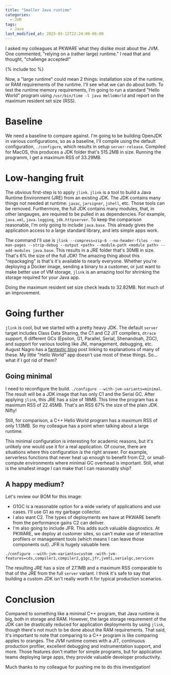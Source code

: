 ```yaml
---
title: "Smaller Java runtime"
categories:
  - JVM
tags:
  - Java
last_modified_at: 2023-03-12T22:24:00-06:00
---
```


I asked my colleagues at PKWARE what they dislike most about the JVM. One commented, "relying on a (rather large) runtime." I read that and thought, "challenge accepted!"

{% include toc %}

Now, a "large runtime" could mean 2 things: installation size of the runtime, or RAM requirements of the runtime. I'll see what we can do about both. To test the runtime memory requirements, I'm going to run a standard "Hello World" program using `/usr/bin/time -l java HelloWorld` and report on the maximum resident set size (RSS).

# Baseline
We need a baseline to compare against. I'm going to be building OpenJDK in various configurations, so as a baseline, I'll compile using the default configuration, `./configure`, which results in setup `server-release`. Compiled for MacOS, this produces a JDK folder that's 515.2MB in size. Running the programm, I get a maximum RSS of 33.29MB.

# Low-hanging fruit
The obvious first-step is to apply `jlink`. `jlink` is a tool to build a Java Runtime Environment (JRE) from an existing JDK. The JDK contains many things not needed at runtime: `javac`, `jarsigner`, `jshell`, etc. Those tools can be removed. Furthermore, the full JDK contains many modules, that, in other langauges, are required to be pulled in as dependencies. For example, `java.xml`, `java.logging`, `jdk.httpserver`. To keep the comparison reasonable, I'm only going to include `java.base`. This already gives the application access to a large standard library, and lets simple apps work.

The command I'll use is `jlink --compress=zip-6 --no-header-files --no-man-pages --strip-debug --output <path> --module-path <module path> --add-modules java.base`. This results in a JRE folder that's 30MB in size. That's 6% the size of the full JDK! The amazing thing about this "repackaging" is that's it's available to nearly everyone. Whether you're deploying a Docker image, sending a binary to a customer, or just want to make better use of VM storage, `jlink` is an amazing tool for shrinking the storage required for your Java app.

Doing the maximum resident set size check leads to 32.82MB. Not much of an improvement.

# Going further
 `jlink` is cool, but we started with a pretty heavy JDK. The default `server` target includes Class Data Sharing, the C1 and C2 JIT compilers, `dtrace` support, 6 different GCs (Epsilon, G1, Parallel, Serial, Shenandoah, ZGC), and support for various tooling like JNI, management, debugging, etc. August Nagro has a [fantastic blog](https://august.nagro.us/small-java.html) post linking to explanations of many of these. My little "Hello World" app doesn't use most of these things. So... what if I got rid of them?

## Going minimal
I need to reconfigure the build. `./configure --with-jvm-variants=minimal`. The result will be a JDK image that has only C1 and the Serial GC. After applying `jlink`, this JRE has a size of 18MB. This time the program has a maximum RSS of 22.45MB. That's an RSS 67% the size of the plain JDK. Nifty!

Still, for comparison, a C++ Hello World program has a maximum RSS of only 1.13MB. So my colleague has a point when talking about a large runtime.

This minimal configuration is interesting for academic reasons, but it's unlikely one would use it for a real application. Of course, there are situations where this configuration _is_ the right answer. For example, serverless functions that never heat up enough to benefit from C2, or small-compute environments where minimal GC overhead is important. Still, what is the smallest image I can make that I can reasonably ship?

## A happy medium?
Let's review our BOM for this image:
- G1GC is a reasonable option for a wide variety of applications and use cases. I'll use G1 as my garbage collector.
- I also want C2. The types of deployments we have at PKWARE benefit from the performance gains C2 can deliver.
- I'm also going to include JFR. This adds such valuable diagnostics. At PKWARE, we deploy at customer sites, so can't make use of interactive profilers or management tools (which means I can leave those components out). JFR is hugely valuable here.

`./configure --with-jvm-variants=custom -with-jvm-features=cds,compiler1,compiler2,g1gc,jfr,jvmti,serialgc,services`

The resulting JRE has a size of 27.1MB and a maximum RSS comparable to that of the JRE from the full `server` variant. I think it's safe to say that building a custom JDK isn't really worth it for typical production scenarios.

# Conclusion
Compared to something like a minimal C++ program, that Java runtime is big, both in storage and RAM. However, the large storage requirement of the JDK can be drastically reduced for application deployments by using `jlink`, though there's not much to be done about the RAM requirements. That said, it's important to note that comparing to a C++ program is like comparing apples to oranges. The JVM runtime comes with a JIT, continuous production profiler, excellent debugging and instrumentation support, and more. Those features don't matter for simple programs, but for application teams deploying large apps, they provide valuable developer productivity.

Much thanks to my colleague for pushing me to do this investigation!
